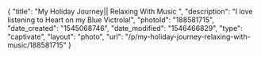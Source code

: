 {
    "title": "My Holiday Journey|| Relaxing With Music   ",
    "description": "I love listening to Heart on my Blue Victrola!",
    "photoId": "188581715",
    "date_created": "1545068746",
    "date_modified": "1546466829",
    "type": "captivate",
    "layout": "photo",
    "url": "\/p\/my-holiday-journey-relaxing-with-music\/188581715"
}